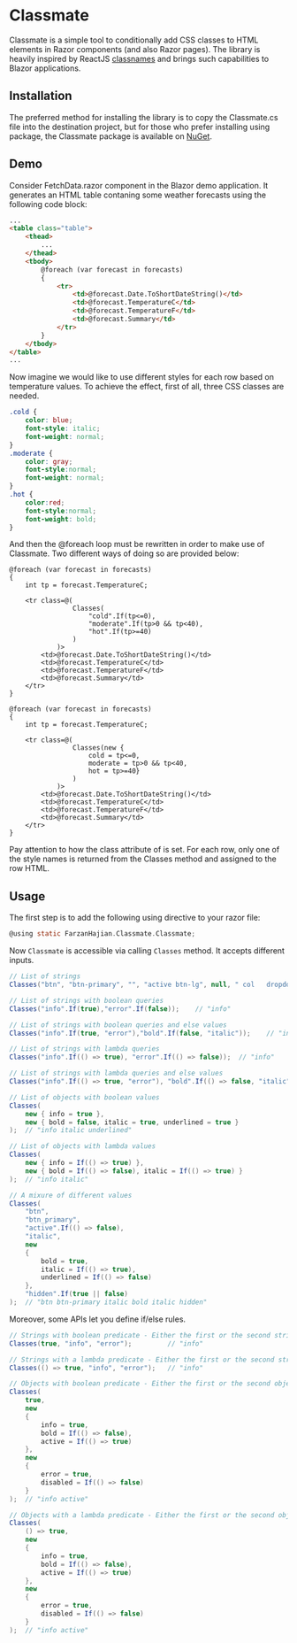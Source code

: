 # Classmate
Classmate is a simple tool to conditionally add CSS classes to HTML elements in Razor components (and also Razor pages). The library is heavily inspired by ReactJS [classnames](https://www.npmjs.com/package/classnames) and brings such capabilities to Blazor applications.

## Installation
The preferred method for installing the library is to copy the Classmate.cs file into the destination project, but for those who prefer installing using package, the Classmate package is available on [NuGet](https://www.nuget.org/packages/FarzanHajian.Classmate/).

## Demo
Consider FetchData.razor component in the Blazor demo application. It generates an HTML table contaning some weather forecasts using the following code block:
```html
...
<table class="table">
    <thead>
        ...
    </thead>
    <tbody>
        @foreach (var forecast in forecasts)
        {
            <tr>
                <td>@forecast.Date.ToShortDateString()</td>
                <td>@forecast.TemperatureC</td>
                <td>@forecast.TemperatureF</td>
                <td>@forecast.Summary</td>
            </tr>
        }
    </tbody>
</table>
...
```
Now imagine we would like to use different styles for each row based on temperature values. To achieve the effect, first of all, three CSS classes are needed.
```css
.cold {
    color: blue;
    font-style: italic;
    font-weight: normal;
}
.moderate {
    color: gray;
    font-style:normal;
    font-weight: normal;
}
.hot {
    color:red;
    font-style:normal;
    font-weight: bold;
}
```
And then the @foreach loop must be rewritten in order to make use of Classmate. Two different ways of doing so are provided below:
```
@foreach (var forecast in forecasts)
{
    int tp = forecast.TemperatureC;

    <tr class=@(
                Classes(
                    "cold".If(tp<=0),
                    "moderate".If(tp>0 && tp<40),
                    "hot".If(tp>=40)
                )
            )>
        <td>@forecast.Date.ToShortDateString()</td>
        <td>@forecast.TemperatureC</td>
        <td>@forecast.TemperatureF</td>
        <td>@forecast.Summary</td>
    </tr>
}
```
```
@foreach (var forecast in forecasts)
{
    int tp = forecast.TemperatureC;

    <tr class=@(
                Classes(new {
                    cold = tp<=0,
                    moderate = tp>0 && tp<40,
                    hot = tp>=40}
                )
            )>
        <td>@forecast.Date.ToShortDateString()</td>
        <td>@forecast.TemperatureC</td>
        <td>@forecast.TemperatureF</td>
        <td>@forecast.Summary</td>
    </tr>
}
```
Pay attention to how the class attribute of <tr> is set. For each row, only one of the style names is returned from the Classes method and assigned to the row HTML.

## Usage
The first step is to add the following using directive to your razor file:
```c
@using static FarzanHajian.Classmate.Classmate;
```
Now `Classmate` is accessible via calling `Classes` method. It accepts different inputs.
```c#
// List of strings
Classes("btn", "btn-primary", "", "active btn-lg", null, " col   dropdown ", " ")   // "btn btn-primary active btn-lg col   dropdown"

// List of strings with boolean queries
Classes("info".If(true),"error".If(false));    // "info"

// List of strings with boolean queries and else values
Classes("info".If(true, "error"),"bold".If(false, "italic"));    // "info italic"

// List of strings with lambda queries
Classes("info".If(() => true), "error".If(() => false));  // "info"

// List of strings with lambda queries and else values
Classes("info".If(() => true, "error"), "bold".If(() => false, "italic"));  // "info italic"

// List of objects with boolean values
Classes(
    new { info = true },
    new { bold = false, italic = true, underlined = true }
);  // "info italic underlined"

// List of objects with lambda values
Classes(
    new { info = If(() => true) },
    new { bold = If(() => false), italic = If(() => true) }
);  // "info italic"

// A mixure of different values
Classes(
    "btn",
    "btn_primary",
    "active".If(() => false),
    "italic",
    new
    {
        bold = true,
        italic = If(() => true),
        underlined = If(() => false)
    },
    "hidden".If(true || false)
);  // "btn btn-primary italic bold italic hidden"
```
Moreover, some APIs let you define if/else rules.
```c#
// Strings with boolean predicate - Either the first or the second string is chosen
Classes(true, "info", "error");         // "info"

// Strings with a lambda predicate - Either the first or the second string is chosen
Classes(() => true, "info", "error");   // "info"

// Objects with boolean predicate - Either the first or the second object is evaluated
Classes(
    true,
    new
    {
        info = true,
        bold = If(() => false),
        active = If(() => true)
    },
    new
    {
        error = true,
        disabled = If(() => false)
    }
);  // "info active"

// Objects with a lambda predicate - Either the first or the second object is evaluated
Classes(
    () => true,
    new
    {
        info = true,
        bold = If(() => false),
        active = If(() => true)
    },
    new
    {
        error = true,
        disabled = If(() => false)
    }
);  // "info active"
``` 